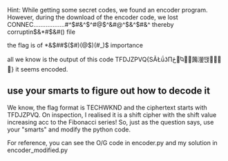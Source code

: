 Hint: While getting some secret codes, we found an encoder program. However, during the download of the encoder code, we lost CONNEC..................#^$#&^$^#@$^&#@^$&^$#&^ thereby corruptin$&*#$&#() file

the flag is of *&$##$($#)(@$)(#_)$ importance

all we know is the output of this code TFDJZPVQ{SÃŁǘʖПځ੉Ⴉ᪞⫲䕽灐땑𒕆𝪐𯾅񍦣} it seems encoded.

use your smarts to figure out how to decode it
----------------------------------

We know, the flag format is TECHWKND and the ciphertext starts with TFDJZPVQ. On inspection, I realised it is a shift cipher with the shift value increasing acc to the Fibonacci series!
So, just as the question says, use your "smarts" and modify the python code.

For reference, you can see the O/G code in encoder.py and my solution in encoder_modified.py

